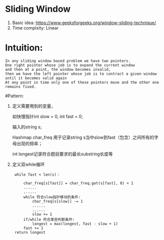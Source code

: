 # **Sliding Window**
1. Basic idea: https://www.geeksforgeeks.org/window-sliding-technique/
2. Time complxity: Linear 
# Intuition:
    In any sliding window based problem we have two pointers. 
    One right pointer whose job is to expand the current window 
    and then at a point, the window becomes invalid, 
    then we have the left pointer whose job is to contract a given window until it becomes valid again
    At any point in time only one of these pointers move and the other one remains fixed.
#Pattern:
1. 定义需要用到的变量，

    如快慢指针int slow = 0, int fast = 0; 
    
    输入的string s; 
    
    Hashmap char_freq 用于记录string s当中slow到fast（包含）之间所有的字母出现的频率；
    
    int longest记录符合题目要求的最长substring长度等

2. 定义双while循环

        while fast < len(s)：
        
            char_freq[s[fast]] = char_freq.get(s[fast], 0) + 1
            ......
            ......
            while 符合slow指针移动的条件:
                char_freq[s[slow]] -= 1
                ......
                ......
                slow += 1
            if/while 符合某些判断条件:
                longest = max(longest, fast - slow + 1)
            fast += 1
        return longest
        
